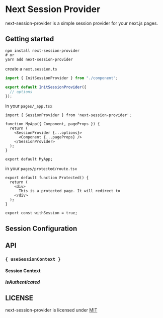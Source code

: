 # Next Session Provider

next-session-provider is a simple session provider for your next.js pages.

## Getting started

```shell script
npm install next-session-provider
# or
yarn add next-session-provider
```

create a `next.session.ts`
```ts
import { InitSessionProvider } from "./component";

export default InitSessionProvider({
  // options
});
```

in your `pages/_app.tsx`
```tsx
import { SessionProvider } from 'next-session-provider';

function MyApp({ Component, pageProps }) {
  return (
    <SessionProvider {...options}>
      <Component {...pageProps} />
    </SessionProvider>
  );
}

export default MyApp;
```

in your `pages/protected/route.tsx`
```tsx
export default function Protected() {
  return (
    <div>
      This is a protected page. It will redirect to 
    </div>
  );
}

export const withSession = true;
```

## Session Configuration

## API

### `{ useSessionContext }`

#### Session Context

##### isAuthenticated

## LICENSE

next-session-provider is licensed under [MIT](LICENSE)